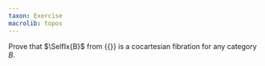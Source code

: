 ```yaml
---
taxon: Exercise
macrolib: topos
---
```


Prove that $\SelfIx{B}$ from {{<cref frct-001X>}} is a cocartesian fibration for any category $B$.
